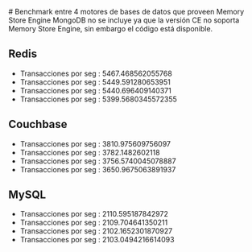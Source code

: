 # Benchmark entre 4 motores de bases de datos que proveen Memory Store Engine
MongoDB no se incluye ya que la versión CE no soporta Memory Store Engine, sin embargo el código está disponible. 
## Redis 
- Transacciones por seg : 5467.468562055768
- Transacciones por seg : 5449.591280653951
- Transacciones por seg : 5440.696409140371
- Transacciones por seg : 5399.5680345572355
## Couchbase 
- Transacciones por seg : 3810.975609756097
- Transacciones por seg : 3782.1482602118
- Transacciones por seg : 3756.5740045078887
- Transacciones por seg : 3650.9675063891937
## MySQL 
- Transacciones por seg : 2110.595187842972
- Transacciones por seg : 2109.704641350211
- Transacciones por seg : 2102.1652301870927
- Transacciones por seg : 2103.0494216614093
